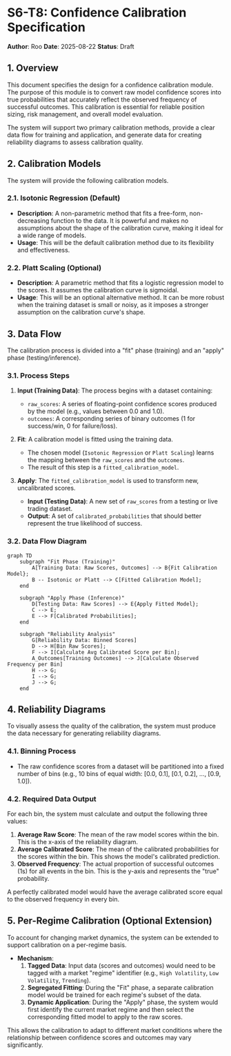 # S6-T8: Confidence Calibration Specification

**Author**: Roo
**Date**: 2025-08-22
**Status**: Draft

## 1. Overview

This document specifies the design for a confidence calibration module. The purpose of this module is to convert raw model confidence scores into true probabilities that accurately reflect the observed frequency of successful outcomes. This calibration is essential for reliable position sizing, risk management, and overall model evaluation.

The system will support two primary calibration methods, provide a clear data flow for training and application, and generate data for creating reliability diagrams to assess calibration quality.

## 2. Calibration Models

The system will provide the following calibration models.

### 2.1. Isotonic Regression (Default)

-   **Description**: A non-parametric method that fits a free-form, non-decreasing function to the data. It is powerful and makes no assumptions about the shape of the calibration curve, making it ideal for a wide range of models.
-   **Usage**: This will be the default calibration method due to its flexibility and effectiveness.

### 2.2. Platt Scaling (Optional)

-   **Description**: A parametric method that fits a logistic regression model to the scores. It assumes the calibration curve is sigmoidal.
-   **Usage**: This will be an optional alternative method. It can be more robust when the training dataset is small or noisy, as it imposes a stronger assumption on the calibration curve's shape.

## 3. Data Flow

The calibration process is divided into a "fit" phase (training) and an "apply" phase (testing/inference).

### 3.1. Process Steps

1.  **Input (Training Data)**: The process begins with a dataset containing:
    *   `raw_scores`: A series of floating-point confidence scores produced by the model (e.g., values between 0.0 and 1.0).
    *   `outcomes`: A corresponding series of binary outcomes (1 for success/win, 0 for failure/loss).

2.  **Fit**: A calibration model is fitted using the training data.
    *   The chosen model (`Isotonic Regression` or `Platt Scaling`) learns the mapping between the `raw_scores` and the `outcomes`.
    *   The result of this step is a `fitted_calibration_model`.

3.  **Apply**: The `fitted_calibration_model` is used to transform new, uncalibrated scores.
    *   **Input (Testing Data)**: A new set of `raw_scores` from a testing or live trading dataset.
    *   **Output**: A set of `calibrated_probabilities` that should better represent the true likelihood of success.

### 3.2. Data Flow Diagram

```mermaid
graph TD
    subgraph "Fit Phase (Training)"
        A[Training Data: Raw Scores, Outcomes] --> B{Fit Calibration Model};
        B -- Isotonic or Platt --> C[Fitted Calibration Model];
    end

    subgraph "Apply Phase (Inference)"
        D[Testing Data: Raw Scores] --> E{Apply Fitted Model};
        C --> E;
        E --> F[Calibrated Probabilities];
    end

    subgraph "Reliability Analysis"
        G[Reliability Data: Binned Scores]
        D --> H[Bin Raw Scores];
        F --> I[Calculate Avg Calibrated Score per Bin];
        A_Outcomes[Training Outcomes] --> J[Calculate Observed Frequency per Bin]
        H --> G;
        I --> G;
        J --> G;
    end
```

## 4. Reliability Diagrams

To visually assess the quality of the calibration, the system must produce the data necessary for generating reliability diagrams.

### 4.1. Binning Process

-   The raw confidence scores from a dataset will be partitioned into a fixed number of bins (e.g., 10 bins of equal width: [0.0, 0.1], [0.1, 0.2], ..., [0.9, 1.0]).

### 4.2. Required Data Output

For each bin, the system must calculate and output the following three values:

1.  **Average Raw Score**: The mean of the raw model scores within the bin. This is the x-axis of the reliability diagram.
2.  **Average Calibrated Score**: The mean of the calibrated probabilities for the scores within the bin. This shows the model's calibrated prediction.
3.  **Observed Frequency**: The actual proportion of successful outcomes (1s) for all events in the bin. This is the y-axis and represents the "true" probability.

A perfectly calibrated model would have the average calibrated score equal to the observed frequency in every bin.

## 5. Per-Regime Calibration (Optional Extension)

To account for changing market dynamics, the system can be extended to support calibration on a per-regime basis.

-   **Mechanism**:
    1.  **Tagged Data**: Input data (scores and outcomes) would need to be tagged with a market "regime" identifier (e.g., `High Volatility`, `Low Volatility`, `Trending`).
    2.  **Segregated Fitting**: During the "Fit" phase, a separate calibration model would be trained for each regime's subset of the data.
    3.  **Dynamic Application**: During the "Apply" phase, the system would first identify the current market regime and then select the corresponding fitted model to apply to the raw scores.

This allows the calibration to adapt to different market conditions where the relationship between confidence scores and outcomes may vary significantly.